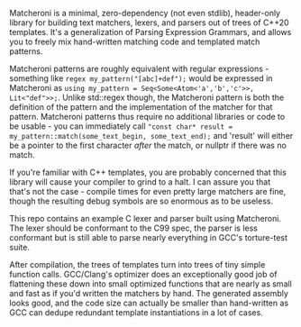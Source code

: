 Matcheroni is a minimal, zero-dependency (not even stdlib), header-only library for building text matchers, lexers, and parsers out of trees of C++20 templates. It's a generalization of Parsing Expression Grammars, and allows you to freely mix hand-written matching code and templated match patterns.

Matcheroni patterns are roughly equivalent with regular expressions - something like ```regex my_pattern("[abc]+def");``` would be expressed in Matcheroni as ```using my_pattern = Seq<Some<Atom<'a','b','c'>>, Lit<"def">>;```. Unlike std::regex though, the Matcheroni pattern is both the definition of the pattern and the implementation of the matcher for that pattern. Matcheroni patterns thus require no additional libraries or code to be usable - you can immediately call ```"const char* result = my_pattern::match(some_text_begin, some_text_end);``` and 'result' will either be a pointer to the first character _after_ the match, or nullptr if there was no match.

If you're familiar with C++ templates, you are probably concerned that this library will cause your compiler to grind to a halt. I can assure you that that's not the case - compile times for even pretty large matchers are fine, though the resulting debug symbols are so enormous as to be useless.

This repo contains an example C lexer and parser built using Matcheroni. The lexer should be conformant to the C99 spec, the parser is less conformant but is still able to parse nearly everything in GCC's torture-test suite.

After compilation, the trees of templates turn into trees of tiny simple function calls. GCC/Clang's optimizer does an exceptionally good job of flattening these down into small optimized functions that are nearly as small and fast as if you'd written the matchers by hand. The generated assembly looks good, and the code size can actually be smaller than hand-written as GCC can dedupe redundant template instantiations in a lot of cases.
